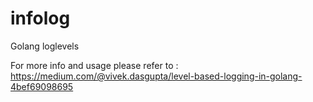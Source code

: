 # infolog

Golang loglevels

For more info and usage please refer to : https://medium.com/@vivek.dasgupta/level-based-logging-in-golang-4bef69098695
